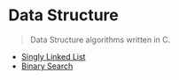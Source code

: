 # Data Structure 

> Data Structure algorithms written in C.

* [Singly Linked List](./SinglyLinkedList.c)
* [Binary Search](./binarySearch.c)